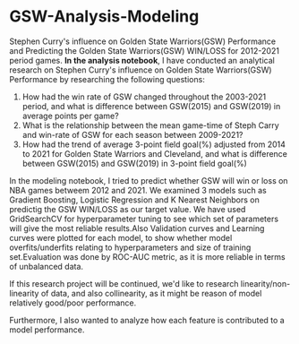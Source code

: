 # GSW-Analysis-Modeling

Stephen Curry's influence on Golden State Warriors(GSW) Performance and Predicting the Golden State Warriors(GSW) WIN/LOSS for 2012-2021 period games.
**In the analysis notebook**, I have conducted an analytical research on Stephen Curry's influence on Golden State Warriors(GSW) Performance by researching the following questions:
1. How had the win rate of GSW changed throughout the 2003-2021 period, and what is difference between GSW(2015) and GSW(2019) in average points per game?
2. What is the relationship between the mean game-time of Steph Carry and win-rate of GSW for each season between 2009-2021?
3. How had the trend of average 3-point field goal(%) adjusted from 2014 to 2021 for Golden State Warriors and Cleveland, and what is difference between GSW(2015) and GSW(2019) in 3-point field goal(%)

In the modeling notebook, I tried to predict whether GSW will win or loss on NBA games betweem 2012 and 2021. We examined 3 models such as Gradient Boosting, Logistic Regression and K Nearest Neighbors on predictig the GSW WIN/LOSS as our target value. We have used GridSearchCV for hyperparameter tuning to see which set of parameters will give the most reliable results.Also Validation curves and Learning curves were plotted for each model, to show whether model overfits/underfits relating to hyperparameters and size of training set.Evaluation was done by ROC-AUC metric, as it is more reliable in terms of unbalanced data.

If this research project will be continued, we'd like to research linearity/non-linearity of data, and also collinearity, as it might be reason of model relatively good/poor performance.

Furthermore, I also wanted to analyze how each feature is contributed to a model performance.


